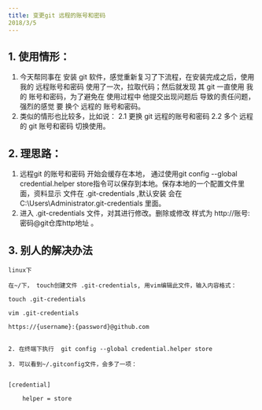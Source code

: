 ```yaml
---
title: 变更git 远程的账号和密码
2018/3/5
---
```


## 1. 使用情形：
1. 今天帮同事在 安装 git 软件，感觉重新复习了下流程，在安装完成之后，使用我的 远程账号和密码 使用了一次，拉取代码；然后就发现 其 git 一直使用 我的 账号和密码，为了避免在 使用过程中 他提交出现问题后 导致的责任问题，强烈的感觉 要 换个 远程的 账号和密码。
2. 类似的情形也比较多，比如说：
      2.1 更换 git  远程的账号和密码
      2.2 多个 远程的 git 账号和密码 切换使用。

## 2. 理思路：
1. 远程git  的账号和密码 开始会缓存在本地， 通过使用git config --global credential.helper store指令可以保存到本地。保存本地的一个配置文件里面，资料显示 文件在 .git-credentials ,默认安装 会在C:\Users\Administrator\.git-credentials 里面。
2. 进入 .git-credentials 文件，对其进行修改。删除或修改 样式为 http://账号:密码@git仓库http地址 。

## 3. 别人的解决办法
```
linux下

在~/下， touch创建文件 .git-credentials, 用vim编辑此文件，输入内容格式：

touch .git-credentials

vim .git-credentials

https://{username}:{password}@github.com


2. 在终端下执行  git config --global credential.helper store

3. 可以看到~/.gitconfig文件，会多了一项：


[credential]

    helper = store


```



